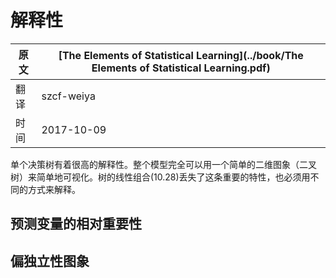 # 解释性

| 原文   | [The Elements of Statistical Learning](../book/The Elements of Statistical Learning.pdf) |
| ---- | ---------------------------------------- |
| 翻译   | szcf-weiya                               |
| 时间   | 2017-10-09                           |


单个决策树有着很高的解释性。整个模型完全可以用一个简单的二维图象（二叉树）来简单地可视化。树的线性组合(10.28)丢失了这条重要的特性，也必须用不同的方式来解释。

## 预测变量的相对重要性

## 偏独立性图象
